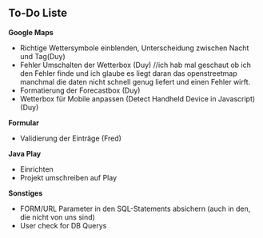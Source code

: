 <h2>To-Do Liste</h2>

<b>Google Maps</b>
<ul>
<li>Richtige Wettersymbole einblenden, Unterscheidung zwischen Nacht und Tag(Duy) </li>
<li>Fehler Umschalten der Wetterbox (Duy) //ich hab mal geschaut ob ich den Fehler finde und ich glaube es liegt daran das openstreetmap manchmal die daten nicht schnell genug liefert und einen Fehler wirft.</li>
<li>Formatierung der Forecastbox (Duy) </li>
<li>Wetterbox für Mobile anpassen (Detect Handheld Device in Javascript) (Duy) </li>
</ul>

<b>Formular</b>
<ul>
<li>Validierung der Einträge (Fred)</li>
</ul>

<b>Java Play</b>
<ul>
<li>Einrichten</li>
<li>Projekt umschreiben auf Play</li>
</ul>


<b>Sonstiges</b>
<ul>
<li>FORM/URL Parameter in den SQL-Statements absichern (auch in den, die nicht von uns sind)</li>
<li>User check for DB Querys  </li>
</ul>
